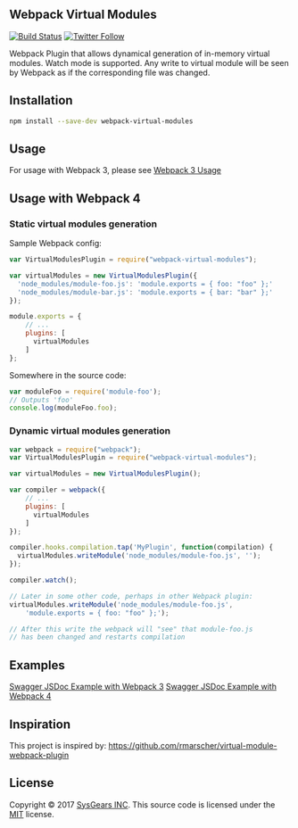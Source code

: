 ## Webpack Virtual Modules

[![Build Status](https://travis-ci.org/sysgears/webpack-virtual-modules.svg?branch=master)](https://travis-ci.org/sysgears/webpack-virtual-modules)
[![Twitter Follow](https://img.shields.io/twitter/follow/sysgears.svg?style=social)](https://twitter.com/sysgears)

Webpack Plugin that allows dynamical generation of in-memory virtual modules. Watch mode is supported. Any write to virtual module will be seen by Webpack as if the corresponding file was changed.

## Installation

```bash
npm install --save-dev webpack-virtual-modules
```

## Usage

For usage with Webpack 3, please see [Webpack 3 Usage](docs/webpack3.md)

## Usage with Webpack 4

### Static virtual modules generation

Sample Webpack config:

```js
var VirtualModulesPlugin = require("webpack-virtual-modules");

var virtualModules = new VirtualModulesPlugin({
  'node_modules/module-foo.js': 'module.exports = { foo: "foo" };'
  'node_modules/module-bar.js': 'module.exports = { bar: "bar" };'
});

module.exports = {
    // ...
    plugins: [
      virtualModules
    ]
};
```

Somewhere in the source code:

```js
var moduleFoo = require('module-foo');
// Outputs 'foo'
console.log(moduleFoo.foo);
```

### Dynamic virtual modules generation

```js
var webpack = require("webpack");
var VirtualModulesPlugin = require("webpack-virtual-modules");

var virtualModules = new VirtualModulesPlugin();

var compiler = webpack({
    // ...
    plugins: [
      virtualModules
    ]
});

compiler.hooks.compilation.tap('MyPlugin', function(compilation) {
  virtualModules.writeModule('node_modules/module-foo.js', '');
});

compiler.watch();
```


```js
// Later in some other code, perhaps in other Webpack plugin:
virtualModules.writeModule('node_modules/module-foo.js',
    'module.exports = { foo: "foo" };');

// After this write the webpack will "see" that module-foo.js
// has been changed and restarts compilation
```

## Examples

[Swagger JSDoc Example with Webpack 3](examples/swagger-webpack3)
[Swagger JSDoc Example with Webpack 4](examples/swagger-webpack4)

## Inspiration
This project is inspired by: https://github.com/rmarscher/virtual-module-webpack-plugin

## License
Copyright © 2017 [SysGears INC]. This source code is licensed under the [MIT] license.

[MIT]: LICENSE
[SysGears INC]: http://sysgears.com
